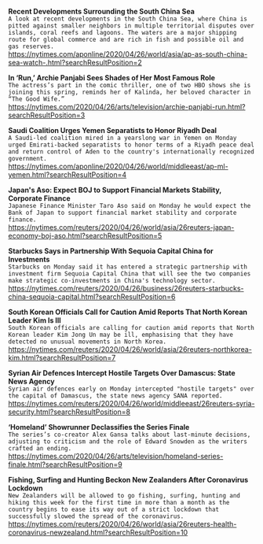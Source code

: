 **Recent Developments Surrounding the South China Sea**\
`A look at recent developments in the South China Sea, where China is pitted against smaller neighbors in multiple territorial disputes over islands, coral reefs and lagoons. The waters are a major shipping route for global commerce and are rich in fish and possible oil and gas reserves. `\
https://nytimes.com/aponline/2020/04/26/world/asia/ap-as-south-china-sea-watch-.html?searchResultPosition=2

**In ‘Run,’ Archie Panjabi Sees Shades of Her Most Famous Role**\
`The actress’s part in the comic thriller, one of two HBO shows she is joining this spring, reminds her of Kalinda, her beloved character in “The Good Wife.”`\
https://nytimes.com/2020/04/26/arts/television/archie-panjabi-run.html?searchResultPosition=3

**Saudi Coalition Urges Yemen Separatists to Honor Riyadh Deal**\
`A Saudi-led coalition mired in a yearslong war in Yemen on Monday urged Emirati-backed separatists to honor terms of a Riyadh peace deal and return control of Aden to the country's internationally recognized government. `\
https://nytimes.com/aponline/2020/04/26/world/middleeast/ap-ml-yemen.html?searchResultPosition=4

**Japan's Aso: Expect BOJ to Support Financial Markets Stability, Corporate Finance**\
`Japanese Finance Minister Taro Aso said on Monday he would expect the Bank of Japan to support financial market stability and corporate finance. `\
https://nytimes.com/reuters/2020/04/26/world/asia/26reuters-japan-economy-boj-aso.html?searchResultPosition=5

**Starbucks Says in Partnership With Sequoia Capital China for Investments**\
`Starbucks on Monday said it has entered a strategic partnership with investment firm Sequoia Capital China that will see the two companies make strategic co-investments in China's technology sector. `\
https://nytimes.com/reuters/2020/04/26/business/26reuters-starbucks-china-sequoia-capital.html?searchResultPosition=6

**South Korean Officials Call for Caution Amid Reports That North Korean Leader Kim Is Ill**\
`South Korean officials are calling for caution amid reports that North Korean leader Kim Jong Un may be ill, emphasising that they have detected no unusual movements in North Korea.`\
https://nytimes.com/reuters/2020/04/26/world/asia/26reuters-northkorea-kim.html?searchResultPosition=7

**Syrian Air Defences Intercept Hostile Targets Over Damascus: State News Agency**\
`Syrian air defences early on Monday intercepted "hostile targets" over the capital of Damascus, the state news agency SANA reported.`\
https://nytimes.com/reuters/2020/04/26/world/middleeast/26reuters-syria-security.html?searchResultPosition=8

**‘Homeland’ Showrunner Declassifies the Series Finale**\
`The series’s co-creator Alex Gansa talks about last-minute decisions, adjusting to criticism and the role of Edward Snowden as the writers crafted an ending.`\
https://nytimes.com/2020/04/26/arts/television/homeland-series-finale.html?searchResultPosition=9

**Fishing, Surfing and Hunting Beckon New Zealanders After Coronavirus Lockdown**\
`New Zealanders will be allowed to go fishing, surfing, hunting and hiking this week for the first time in more than a month as the country begins to ease its way out of a strict lockdown that successfully slowed the spread of the coronavirus.`\
https://nytimes.com/reuters/2020/04/26/world/asia/26reuters-health-coronavirus-newzealand.html?searchResultPosition=10

